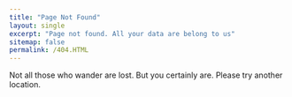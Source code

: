 ```yaml
---
title: "Page Not Found"
layout: single
excerpt: "Page not found. All your data are belong to us"
sitemap: false
permalink: /404.HTML
---
```


Not all those who wander are lost. But you certainly are. Please try another location.

<script type="text/javascript">
  var GOOG_FIXURL_LANG = 'en';
  var GOOG_FIXURL_SITE = '{{ site.url }}'
</script>
<script type="text/javascript"
  src="//linkhelp.clients.google.com/tbproxy/lh/wm/fixurl.js">
</script>
